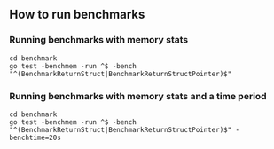 ## How to run benchmarks

### Running benchmarks with memory stats
```shell
cd benchmark
go test -benchmem -run ^$ -bench "^(BenchmarkReturnStruct|BenchmarkReturnStructPointer)$"
```

### Running benchmarks with memory stats and a time period
```shell
cd benchmark
go test -benchmem -run ^$ -bench "^(BenchmarkReturnStruct|BenchmarkReturnStructPointer)$" -benchtime=20s
```